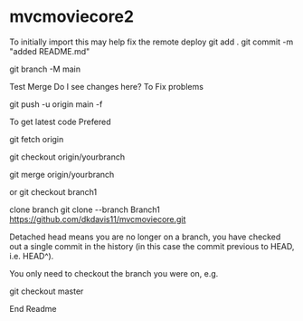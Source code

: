 # mvcmoviecore2

To initially import this may help fix the remote deploy
git add .
git commit -m "added README.md"

git branch -M main

Test Merge
Do I see changes here?
To Fix problems

git push -u origin main -f

To get latest code
    Prefered
    
git fetch origin

git checkout origin/yourbranch

git merge origin/yourbranch


or
git checkout branch1

clone branch
git clone --branch Branch1 https://github.com/dkdavis11/mvcmoviecore.git


Detached head means you are no longer on a branch, you have checked out a single commit in the history (in this case the commit previous to HEAD, i.e. HEAD^).


You only need to checkout the branch you were on, e.g.


git checkout master

End Readme
